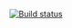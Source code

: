 [![Build status](https://ci.appveyor.com/api/projects/status/7i30wjuv7eilnh96?svg=true)](https://ci.appveyor.com/project/AlenaKarpolenko/dom4)
